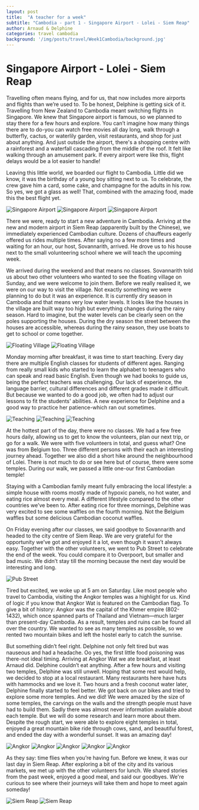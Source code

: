 ```yaml
---
layout: post
title:  "A teacher for a week"
subtitle: "Cambodia - part 1 - Singapore Airport - Lolei - Siem Reap"
author: Arnaud & Delphine
categories: travel cambodia
background: '/img/posts/travel/Week1Cambodia/background.jpg'
---
```


# Singapore Airport - Lolei - Siem Reap

Travelling often means flying, and for us, that now includes more airports and flights than we’re used to. To be honest, Delphine is getting sick of it. Travelling from New Zealand to Cambodia meant switching flights in Singapore. We knew that Singapore airport is famous, so we planned to stay there for a few hours and explore. You can’t imagine how many things there are to do-you can watch free movies all day long, walk through a butterfly, cactus, or waterlily garden, visit restaurants, and shop for just about anything. And just outside the airport, there's a shopping centre with a rainforest and a waterfall cascading from the middle of the roof. It felt like walking through an amusement park. If every airport were like this, flight delays would be a lot easier to handle!

Leaving this little world, we boarded our flight to Cambodia. Little did we know, it was the birthday of a young boy sitting next to us. To celebrate, the crew gave him a card, some cake, and champagne for the adults in his row. So yes, we got a glass as well! That, combined with the amazing food, made this the best flight yet.

<img class="img-fluid" src="/img/posts/travel/Week1Cambodia/singapore1.jpg" alt="Singapore Airport">
<img class="img-fluid" src="/img/posts/travel/Week1Cambodia/singapore2.jpg" alt="Singapore Airport">
<img class="img-fluid" src="/img/posts/travel/Week1Cambodia/singapore3.jpg" alt="Singapore Airport">

There we were, ready to start a new adventure in Cambodia. Arriving at the new and modern airport in Siem Reap (apparently built by the Chinese), we immediately experienced Cambodian culture. Dozens of chauffeurs eagerly offered us rides multiple times. After saying no a few more times and waiting for an hour, our host, Sovannarith, arrived. He drove us to his house next to the small volunteering school where we will teach the upcoming week.

We arrived during the weekend and that means no classes. Sovannarith told us about two other volunteers who wanted to see the floating village on Sunday, and we were welcome to join them. Before we really realised it, we were on our way to visit the village. Not exactly something we were planning to do but it was an experience. It is currently dry season in Cambodia and that means very low water levels. It looks like the houses in the village are built way too high but everything changes during the rainy season. Hard to imagine, but the water levels can be clearly seen on the poles supporting the houses. During the dry season the street between the houses are accessible, whereas during the rainy season, they use boats to get to school or come together.

<img class="img-fluid" src="/img/posts/travel/Week1Cambodia/floatingVillage1.jpg" alt="Floating Village">
<img class="img-fluid" src="/img/posts/travel/Week1Cambodia/floatingVillage2.jpg" alt="Floating Village">

Monday morning after breakfast, it was time to start teaching. Every day there are multiple English classes for students of different ages. Ranging from really small kids who started to learn the alphabet to teenagers who can speak and read basic English. Even though we had books to guide us, being the perfect teachers was challenging. Our lack of experience, the language barrier, cultural differences and different grades made it difficult. But because we wanted to do a good job, we often had to adjust our lessons to fit the students' abilities. A new experience for Delphine and a good way to practice her patience-which ran out sometimes.

<img class="img-fluid" src="/img/posts/travel/Week1Cambodia/teaching1.jpg" alt="Teaching">
<img class="img-fluid" src="/img/posts/travel/Week1Cambodia/teaching2.jpg" alt="Teaching">
<img class="img-fluid" src="/img/posts/travel/Week1Cambodia/teaching3.jpg" alt="Teaching">

At the hottest part of the day, there were no classes. We had a few free hours daily, allowing us to get to know the volunteers, plan our next trip, or go for a walk. We were with five volunteers in total, and guess what? One was from Belgium too. Three different persons with their each an interesting journey ahead. Together we also did a short hike around the neighbourhood of Lolei. There is not much to do or see here but of course, there were some temples. During our walk, we passed a little one-our first Cambodian temple!

Staying with a Cambodian family meant fully embracing the local lifestyle: a simple house with rooms mostly made of hypoxic panels, no hot water, and eating rice almost every meal. A different lifestyle compared to the other countries we’ve been to. After eating rice for three mornings, Delphine was very excited to see some waffles on the fourth morning. Not the Belgium waffles but some delicious Cambodian coconut waffles.

On Friday evening after our classes, we said goodbye to Sovannarith and headed to the city centre of Siem Reap. We are very grateful for the opportunity we’ve got and enjoyed it a lot, even though it wasn’t always easy. Together with the other volunteers, we went to Pub Street to celebrate the end of the week. You could compare it to Overpoort, but smaller and bad music. We didn’t stay till the morning because the next day would be interesting and long.

<img class="img-fluid" src="/img/posts/travel/Week1Cambodia/siemreap3.jpg" alt="Pub Street">


Tired but excited, we woke up at 5 am on Saturday. Like most people who travel to Cambodia, visiting the Angkor temples was a highlight for us. Kind of logic if you know that Angkor Wat is featured on the Cambodian flag. To give a bit of history: Angkor was the capital of the Khmer empire (802-1432), which once spanned parts of Thailand and Vietnam—much larger than present-day Cambodia. As a result, temples and ruins can be found all over the country. We wanted to see as many temples as possible, so we rented two mountain bikes and left the hostel early to catch the sunrise.  

But something didn’t feel right. Delphine not only felt tired but was nauseous and had a headache. Oo yes, the first little food poisoning was there-not ideal timing. Arriving at Angkor Wat we ate breakfast, at least Arnaud did. Delphine couldn’t eat anything. After a few hours and visiting two temples, Delphine was still unwell. Hoping that some rest would help, we decided to stop at a local restaurant. Many restaurants here have huts with hammocks and we love it. Two hours and a fresh coconut water later, Delphine finally started to feel better. We got back on our bikes and tried to explore some more temples. And we did! We were amazed by the size of some temples, the carvings on the walls and the strength people must have had to build them. Sadly there was almost never information available about each temple. But we will do some research and learn more about them. Despite the rough start, we were able to explore eight temples in total, enjoyed a great mountain bike ride through cows, sand, and beautiful forest, and ended the day with a wonderful sunset. It was an amazing day!

<img class="img-fluid" src="/img/posts/travel/Week1Cambodia/angkor1.jpg" alt="Angkor">
<img class="img-fluid" src="/img/posts/travel/Week1Cambodia/angkor2.jpg" alt="Angkor">
<img class="img-fluid" src="/img/posts/travel/Week1Cambodia/angkor3.jpg" alt="Angkor">
<img class="img-fluid" src="/img/posts/travel/Week1Cambodia/angkor4.jpg" alt="Angkor">
<img class="img-fluid" src="/img/posts/travel/Week1Cambodia/angkor5.jpg" alt="Angkor">


As they say: time flies when you’re having fun. Before we knew, it was our last day in Siem Reap. After exploring a bit of the city and its various markets, we met up with the other volunteers for lunch. We shared stories from the past week, enjoyed a good meal, and said our goodbyes. We're curious to see where their journeys will take them and hope to meet again someday!

<img class="img-fluid" src="/img/posts/travel/Week1Cambodia/siemreap1.jpg" alt="Siem Reap">
<img class="img-fluid" src="/img/posts/travel/Week1Cambodia/siemreap2.jpg" alt="Siem Reap">

